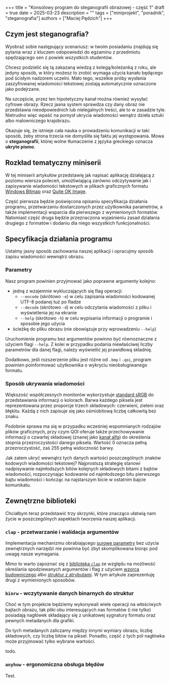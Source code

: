 +++
title = "Konsolowy program do steganografii obrazowej - część 1"
draft = true
date = 2025-03-23
description = ""
tags = ["miniprojekt", "poradnik", "steganografia"]
authors = ["Maciej Pędzich"]
+++

## Czym jest steganografia?

Wyobraź sobie następujący scenariusz: w twoim posiadaniu znajdują się pytania wraz z kluczem odopowiedzi do egzaminu z przedmiotu spędzającego sen z powiek wszystkich studentów.

Chcesz podzielić się tą zakazaną wiedzą z kolegą/koleżanką z roku, ale jedyny sposób, w który możesz to zrobić wymaga użycia kanału będącego pod ścisłym nadzorem uczelni. Mało tego, wszelkie próby wysłania zaszyfrowanej wiadomości tekstowej zostają automatycznie oznaczone jako podejrzane.

Na szczęście, przez ten hipotetyczny kanał można również wysyłać cyfrowe obrazy. Rzecz jasna system sprawdza czy dany obraz nie przedstawia nieodpowiednich lub nielegalnych treści, ale to w zasadzie tyle. Nietrudno więc wpaść na pomysł ukrycia wiadomości wenątrz dzieła sztuki albo malowniczego krajobrazu.

Okazuje się, że istnieje cała nauka o prowadzeniu komunikacji w taki sposób, żeby strona trzecia nie domyśliła się faktu jej występowania. Mowa o **steganografii**, której wolne tłumaczenie z języka greckiego oznacza **ukryte pismo**.

## Rozkład tematyczny miniserii

W tej miniserii artykułów przedstawię jak napisać aplikację działającą z poziomu wiersza poleceń, umożliwiającą zarówno odczytywanie jak i zapisywanie wiadomości tekstowych w plikach graficznych formatu [Windows Bitmap](https://en.wikipedia.org/wiki/BMP_file_format) oraz [Quite OK Image](https://qoiformat.org/).

Część pierwsza będzie poświęcona opisaniu specyfikacja działania programu, przetwarzaniu dostarczonych przez użytkownika parametrów, a także implementacji wsparcia dla pierwszego z wymienionych formatów. Natomiast część druga będzie przeznaczona wyjaśnieniu zasad działania drugiego z formatów i dodaniu dla niego wszystkich funkcjonalności.

## Specyfikacja działania programu

Ustalmy jasny sposób zachowania naszej aplikacji i opracujmy sposób zapisu wiadomości wewnątrz obrazu.

### Parametry

Nasz program powinien przyjmować jako poprawne argumenty kolejno:

- jedną z wzajemnie wykluczających się flag operacji:
  - `--encode` (skrótowo `-e`) w celu zapisania wiadomości kodowanej UTF-8 podanej tuż po fladze
  - `--decode` (skrótowo `-d`) w celu odczytania wiadomości z pliku i wyświetlenia jej na ekranie
  - `--help` (skrótowo `-h`) w celu wypisania informacji o programie i sposobie jego użycia
- ścieżkę do pliku obrazu (nie obowiązuje przy wprowadzeniu `--help`)

Uruchomienie programu bez argumentów powinno być równoznaczne z użyciem flagi `--help`. Z kolei w przypadku podania niewłaściwej liczby parametrów dla danej flagi, należy wyświetlić jej prawidłową składnię.

Dodatkowo, jeśli rozszerzenie pliku jest różne od `.bmp` i `.qoi`, program powinien poinformować użytkownika o wykryciu nieobsługiwanego formatu.

### Sposób ukrywania wiadomości

Większość współczesnych monitorów wykorzystuje [standard sRGB](https://pl.wikipedia.org/wiki/SRGB) do przedstawiania informacji o kolorach. Barwa każdego piksela jest reprezentowana przez proporcje trzech składowych: czerwieni, zieleni oraz błękitu. Każdą z nich zapisuje się jako ośmiobitową liczbę całkowitą bez znaku.

Podobnie sprawa ma się w przypadku wcześniej wspomnianych rodzajów plików graficznych, przy czym QOI oferuje także przechowywanie informacji o czwartej składowej (znanej jako [kanał alfa](https://keylight.com.pl/fundamenty-grafiki-kanal-alfa)) do określenia stopnia przezroczystości danego piksela. Wartość 0 oznacza pełną przezroczystość, zaś 255 pełną widoczność barwy.

Jak zatem ukryć wewnątrz tych danych wartości poszczególnych znaków kodowych wiadomości tekstowej? Najprostszą strategię stanowi nadpisywanie najmłodszych bitów kolejnych składowych bitami z bajtów wiadomości, rozpoczynając kodowanie od najmłodszego bitu pierwszego bajtu wiadomości i kończąc na najstarszym bicie w ostatnim bajcie komunikatu.

## Zewnętrzne biblioteki

Chciałbym teraz przedstawić trzy skrzynki, które znacząco ułatwią nam życie w poszczególnych aspektach tworzenia naszej aplikacji.

### `clap` - przetwarzanie i walidacja argumentów

Implementacja mechanizmu obrabiającego [surowe parametry](https://doc.rust-lang.org/beta/std/env/fn.args.html) bez użycia zewnętrznych narzędzi nie powinna być zbyt skomplikowana biorąc pod uwagę nasze wymagania.

Mimo to warto zapoznać się z [biblioteką `clap`](https://crates.io/crates/clap) ze względu na możliwość określania spodziewanych argumentów i flag z użyciem [wzorca budowniczego](https://docs.rs/clap/latest/clap/_tutorial/index.html) albo [struktur z atrybutami](https://docs.rs/clap/latest/clap/_derive/_tutorial/index.html). W tym artykule zaprezentuję drugi z wymienionych sposobów.

### `binrw` - wczytywanie danych binarnych do struktur

Choć w tym projekcie będziemy wykonywali wiele operacji na _właściwych_ bajtach obrazu, tak pliki obu interesujących nas formatów (i nie tylko) posiadają nagłówek składający się z unikatowej sygnatury formatu oraz pewnych metadanych dla grafiki.

Do tych metadanych zaliczamy między innymi wymiary obrazu, liczbę składowych, czy liczbę bitów na piksel. Ponadto, część z tych pól nagłówka może przyjmować tylko wybrane wartości.

todo.

### `anyhow` - ergonomiczna obsługa błędów

Test.
